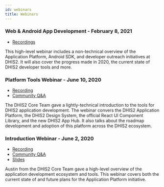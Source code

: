 ```yaml
---
id: webinars
title: Webinars
---
```



### Web & Android App Development - February 8, 2021

* [Recordings](https://www.youtube.com/playlist?list=PLo6Seh-066RyEqf0tz0705F5P8oAtr340)

This high-level webinar includes a non-technical overview of the Application Platform, Android SDK, and developer outreach initiatives at DHIS2. It will also cover the progress made in 2020, the current state of DHIS2 developer tools and more.


### Platform Tools Webinar - June 10, 2020 

* [Recording](https://www.youtube.com/watch?v=oi9mSa62G0Q)
* [Community Q&A](https://community.dhis2.org/t/ready-for-the-web-app-development-webinar-q-a-discussions/39463)

The DHIS2 Core Team gave a lightly-technical introduction to the tools for DHIS2 application development. The webinar convers the DHIS2 Application Platform, the DHIS2 Design System, the official React UI Component Library, and the new DHIS2 App Hub. It also talks about the roadmap development and adoption of this platform across the DHIS2 ecosystem.

### Introduction Webinar - June 2, 2020

* [Recording](https://community.dhis2.org/t/webinar-on-web-app-development-questions-answers/39390)
* [Community Q&A](https://community.dhis2.org/t/webinar-on-web-app-development-questions-answers/39390)
* [Slides](https://docs.google.com/presentation/d/e/2PACX-1vRpCjq364s3qB3KK8DQv5KF8xXZlFbkZmhb7v-ykiUR5lcOcgX0uQA30q0fHZzNthwmkGu_9XR6sPF5/pub?start=false&loop=false&delayms=10000&slide=id.g8800a8e866_0_25)

Austin from the DHIS2 Core Team gave a high-level overview of the application development ecosystem and tools. This webinar covers both the current state of and future plans for the Application Platform initiative.

